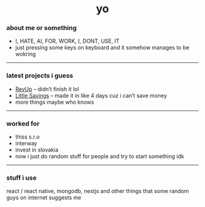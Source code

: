<h1 align="center">yo</h1>

### about me or something
- I, HATE, AI, FOR, WORK, I, DONT, USE, IT
- just pressing some keys on keyboard and it somehow manages to be wokring 

---

### latest projects i guess

- [RevUp](https://www.revupapp.eu/) – didn’t finish it lol
- [Little Savings](https://littlesavings.detlixx.com/) – made it in like 4 days cuz i can’t save money  
- more things maybe who knows  

---

### worked for

- thiss s.r.o  
- interway  
- invest in slovakia  
- now i just do random stuff for people and try to start something idk  

---

### stuff i use

react / react native, mongodb, nestjs and other things that some random guys on internet suggests me

